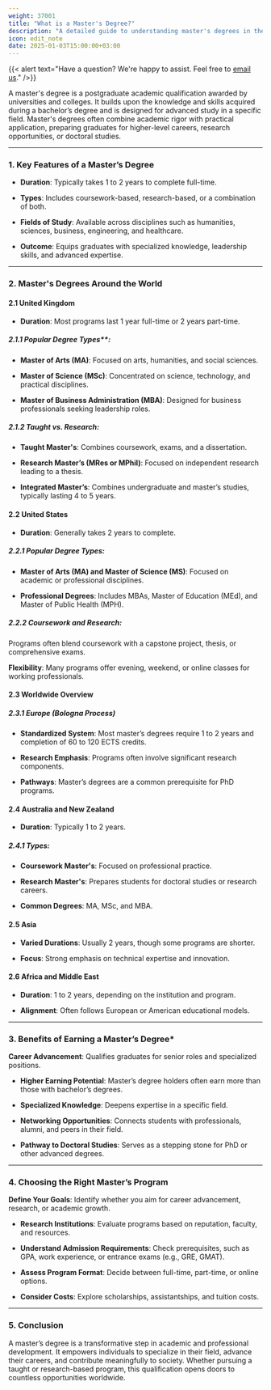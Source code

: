 ```yaml
---
weight: 37001
title: "What is a Master's Degree?"
description: "A detailed guide to understanding master's degrees in the UK, USA, and globally."
icon: edit_note
date: 2025-01-03T15:00:00+03:00
---
```


{{< alert text="Have a question? We're happy to assist. Feel free to [email us](mailto:support@highereduspot.com)." />}}

A master's degree is a postgraduate academic qualification awarded by universities and colleges. It builds upon the knowledge and skills acquired during a bachelor’s degree and is designed for advanced study in a specific field. Master's degrees often combine academic rigor with practical application, preparing graduates for higher-level careers, research opportunities, or doctoral studies.

---

### 1. Key Features of a Master’s Degree

- **Duration**: Typically takes 1 to 2 years to complete full-time.

- **Types**: Includes coursework-based, research-based, or a combination of both.

- **Fields of Study**: Available across disciplines such as humanities, sciences, business, engineering, and healthcare.

- **Outcome**: Equips graduates with specialized knowledge, leadership skills, and advanced expertise.

---

### 2. Master's Degrees Around the World

#### 2.1 United Kingdom

- **Duration**: Most programs last 1 year full-time or 2 years part-time.

##### 2.1.1 Popular Degree Types**:

- **Master of Arts (MA)**: Focused on arts, humanities, and social sciences.

- **Master of Science (MSc)**: Concentrated on science, technology, and practical disciplines.

- **Master of Business Administration (MBA)**: Designed for business professionals seeking leadership roles.

##### 2.1.2 **Taught vs. Research**:

- **Taught Master's**: Combines coursework, exams, and a dissertation.

- **Research Master’s (MRes or MPhil)**: Focused on independent research leading to a thesis.

- **Integrated Master’s**: Combines undergraduate and master’s studies, typically lasting 4 to 5 years.

#### 2.2 **United States**

- **Duration**: Generally takes 2 years to complete.

##### 2.2.1 **Popular Degree Types**:

- **Master of Arts (MA) and Master of Science (MS)**: Focused on academic or professional disciplines.

- **Professional Degrees**: Includes MBAs, Master of Education (MEd), and Master of Public Health (MPH).

##### 2.2.2 **Coursework and Research**:

Programs often blend coursework with a capstone project, thesis, or comprehensive exams.

**Flexibility**: Many programs offer evening, weekend, or online classes for working professionals.

#### 2.3 **Worldwide Overview**

##### 2.3.1 **Europe (Bologna Process)**

- **Standardized System**: Most master’s degrees require 1 to 2 years and completion of 60 to 120 ECTS credits.

- **Research Emphasis**: Programs often involve significant research components.

- **Pathways**: Master’s degrees are a common prerequisite for PhD programs.

#### 2.4 **Australia and New Zealand**

- **Duration**: Typically 1 to 2 years.

##### 2.4.1 **Types**:

- **Coursework Master's**: Focused on professional practice.

- **Research Master's**: Prepares students for doctoral studies or research careers.

- **Common Degrees**: MA, MSc, and MBA.

#### 2.5 **Asia**

- **Varied Durations**: Usually 2 years, though some programs are shorter.

- **Focus**: Strong emphasis on technical expertise and innovation.

#### 2.6 **Africa and Middle East**

- **Duration**: 1 to 2 years, depending on the institution and program.

- **Alignment**: Often follows European or American educational models.

---

### 3. **Benefits of Earning a Master’s Degree***

**Career Advancement**: Qualifies graduates for senior roles and specialized positions.

- **Higher Earning Potential**: Master’s degree holders often earn more than those with bachelor’s degrees.

- **Specialized Knowledge**: Deepens expertise in a specific field.

- **Networking Opportunities**: Connects students with professionals, alumni, and peers in their field.

- **Pathway to Doctoral Studies**: Serves as a stepping stone for PhD or other advanced degrees.

---

### 4. Choosing the Right Master’s Program

**Define Your Goals**: Identify whether you aim for career advancement, research, or academic growth.

- **Research Institutions**: Evaluate programs based on reputation, faculty, and resources.

- **Understand Admission Requirements**: Check prerequisites, such as GPA, work experience, or entrance exams (e.g., GRE, GMAT).

- **Assess Program Format**: Decide between full-time, part-time, or online options.

- **Consider Costs**: Explore scholarships, assistantships, and tuition costs.

---

### 5. **Conclusion**

A master’s degree is a transformative step in academic and professional development. It empowers individuals to specialize in their field, advance their careers, and contribute meaningfully to society. Whether pursuing a taught or research-based program, this qualification opens doors to countless opportunities worldwide.